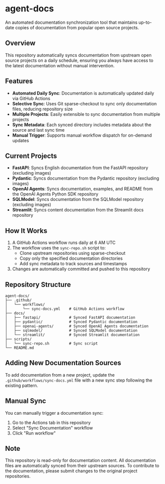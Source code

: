 # agent-docs

An automated documentation synchronization tool that maintains up-to-date copies of documentation from popular open source projects.

## Overview

This repository automatically syncs documentation from upstream open source projects on a daily schedule, ensuring you always have access to the latest documentation without manual intervention.

## Features

- **Automated Daily Sync**: Documentation is automatically updated daily via GitHub Actions
- **Selective Sync**: Uses Git sparse-checkout to sync only documentation files, reducing repository size
- **Multiple Projects**: Easily extensible to sync documentation from multiple projects
- **Sync Metadata**: Each synced directory includes metadata about the source and last sync time
- **Manual Trigger**: Supports manual workflow dispatch for on-demand updates

## Current Projects

- **FastAPI**: Syncs English documentation from the FastAPI repository (excluding images)
- **Pydantic**: Syncs documentation from the Pydantic repository (excluding images)
- **OpenAI Agents**: Syncs documentation, examples, and README from the OpenAI Agents Python SDK repository
- **SQLModel**: Syncs documentation from the SQLModel repository (excluding images)
- **Streamlit**: Syncs content documentation from the Streamlit docs repository

## How It Works

1. A GitHub Actions workflow runs daily at 6 AM UTC
2. The workflow uses the `sync-repo.sh` script to:
   - Clone upstream repositories using sparse-checkout
   - Copy only the specified documentation directories
   - Add sync metadata to track sources and timestamps
3. Changes are automatically committed and pushed to this repository

## Repository Structure

```
agent-docs/
├── .github/
│   └── workflows/
│       └── sync-docs.yml    # GitHub Actions workflow
├── docs/
│   ├── fastapi/             # Synced FastAPI documentation
│   ├── pydantic/            # Synced Pydantic documentation
│   ├── openai-agents/       # Synced OpenAI Agents documentation
│   ├── sqlmodel/            # Synced SQLModel documentation
│   └── streamlit/           # Synced Streamlit documentation
├── scripts/
│   └── sync-repo.sh         # Sync script
└── README.md
```

## Adding New Documentation Sources

To add documentation from a new project, update the `.github/workflows/sync-docs.yml` file with a new sync step following the existing pattern.

## Manual Sync

You can manually trigger a documentation sync:
1. Go to the Actions tab in this repository
2. Select "Sync Documentation" workflow
3. Click "Run workflow"

## Note

This repository is read-only for documentation content. All documentation files are automatically synced from their upstream sources. To contribute to the documentation, please submit changes to the original project repositories.